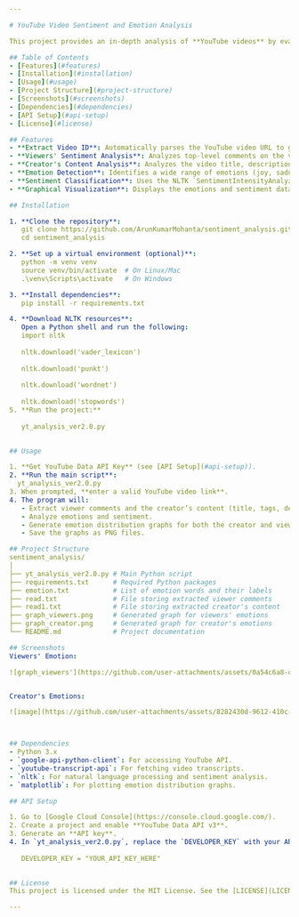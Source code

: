 ```yaml
---

# YouTube Video Sentiment and Emotion Analysis  

This project provides an in-depth analysis of **YouTube videos** by evaluating the sentiments and emotions of both the **viewers** (via comments) and the **content creators** (via titles, descriptions, tags, and transcripts). The results are visualized in easy-to-interpret **graphs** showing the emotion distribution and overall sentiment.

## Table of Contents  
- [Features](#features)  
- [Installation](#installation)  
- [Usage](#usage)  
- [Project Structure](#project-structure)  
- [Screenshots](#screenshots)  
- [Dependencies](#dependencies)  
- [API Setup](#api-setup)  
- [License](#license)  

## Features  
- **Extract Video ID**: Automatically parses the YouTube video URL to get the video ID.  
- **Viewers' Sentiment Analysis**: Analyzes top-level comments on the video and detects the viewers' sentiment using NLP.  
- **Creator's Content Analysis**: Analyzes the video title, description, tags, and transcripts (if available).  
- **Emotion Detection**: Identifies a wide range of emotions (joy, sadness, anger, etc.) from both the creator and the viewers using a predefined emotion list.  
- **Sentiment Classification**: Uses the NLTK `SentimentIntensityAnalyzer` to determine whether the content has a positive, neutral, or negative sentiment.  
- **Graphical Visualization**: Displays the emotions and sentiment data through custom bar graphs for both the **creator** and **viewers**.

## Installation  

1. **Clone the repository**:  
   git clone https://github.com/ArunKumarMohanta/sentiment_analysis.git
   cd sentiment_analysis

2. **Set up a virtual environment (optional)**:  
   python -m venv venv  
   source venv/bin/activate  # On Linux/Mac
   .\venv\Scripts\activate   # On Windows

3. **Install dependencies**:  
   pip install -r requirements.txt  

4. **Download NLTK resources**:  
   Open a Python shell and run the following:
   import nltk
   
   nltk.download('vader_lexicon')
   
   nltk.download('punkt')
   
   nltk.download('wordnet')
   
   nltk.download('stopwords')
5. **Run the project:**
   
   yt_analysis_ver2.0.py
   

## Usage  

1. **Get YouTube Data API Key** (see [API Setup](#api-setup)).  
2. **Run the main script**:  
  yt_analysis_ver2.0.py
3. When prompted, **enter a valid YouTube video link**.  
4. The program will:  
   - Extract viewer comments and the creator’s content (title, tags, description, and transcript).
   - Analyze emotions and sentiment.
   - Generate emotion distribution graphs for both the creator and viewers.
   - Save the graphs as PNG files.

## Project Structure  
sentiment_analysis/  
│  
├── yt_analysis_ver2.0.py # Main Python script  
├── requirements.txt      # Required Python packages  
├── emotion.txt           # List of emotion words and their labels  
├── read.txt              # File storing extracted viewer comments  
├── read1.txt             # File storing extracted creator's content  
├── graph_viewers.png     # Generated graph for viewers' emotions  
├── graph_creator.png     # Generated graph for creator's emotions  
└── README.md             # Project documentation  

## Screenshots 
Viewers' Emotion:

![graph_viewers'](https://github.com/user-attachments/assets/0a54c6a8-c175-4d81-9d8f-f926e2ef1e50)


Creator's Emotions:

![image](https://github.com/user-attachments/assets/8282430d-9612-410c-ae19-a104da98ff76)



## Dependencies  
- Python 3.x  
- `google-api-python-client`: For accessing YouTube API.  
- `youtube-transcript-api`: For fetching video transcripts.  
- `nltk`: For natural language processing and sentiment analysis.  
- `matplotlib`: For plotting emotion distribution graphs.

## API Setup  

1. Go to [Google Cloud Console](https://console.cloud.google.com/).  
2. Create a project and enable **YouTube Data API v3**.  
3. Generate an **API key**.  
4. In `yt_analysis_ver2.0.py`, replace the `DEVELOPER_KEY` with your API key:
   
   DEVELOPER_KEY = "YOUR_API_KEY_HERE"
   

## License  
This project is licensed under the MIT License. See the [LICENSE](LICENSE) file for details.

---
```

